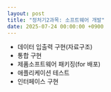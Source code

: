 ```yaml
---
layout: post
title: "정처기2과목: 소프트웨어 개발"
date: 2025-07-24 00:00:00 +0900
---
```


* 데이터 입출력 구현(자료구조)
* 통합 구현
* 제품소프트웨어 패키징(for 배포)
* 애플리케이션 테스트 
* 인터페이스 구현

##### 
